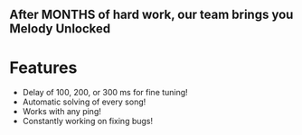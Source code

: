 ## After MONTHS of hard work, our team brings you Melody Unlocked

# Features
- Delay of 100, 200, or 300 ms for fine tuning!
- Automatic solving of every song!
- Works with any ping!
- Constantly working on fixing bugs!
